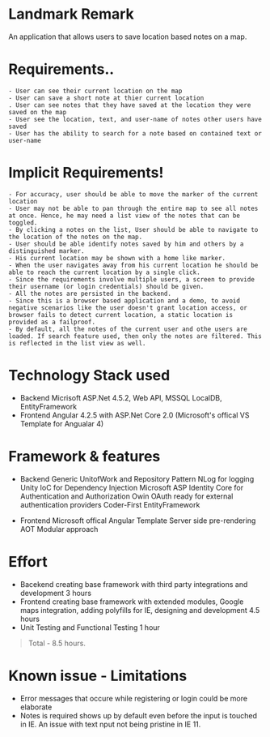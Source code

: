 # Landmark Remark

An application that allows users to save location based notes on a map. 

# Requirements..

    - User can see their current location on the map
    - User can save a short note at thier current location
    . User can see notes that they have saved at the location they were saved on the map
    - User see the location, text, and user-name of notes other users have saved
    - User has the ability to search for a note based on contained text or user-name
    
# Implicit Requirements!
    - For accuracy, user should be able to move the marker of the current location
    - User may not be able to pan through the entire map to see all notes at once. Hence, he may need a list view of the notes that can be toggled.
    - By clicking a notes on the list, User should be able to navigate to the location of the notes on the map.
    - User should be able identify notes saved by him and others by a distinguished marker.
    - His current location may be shown with a home like marker.
    - When the user navigates away from his current location he should be able to reach the current location by a single click.
    - Since the requirements involve multiple users, a screen to provide their username (or login credentials) should be given.
    - All the notes are persisted in the backend.
    - Since this is a browser based application and a demo, to avoid negative scenarios like the user doesn't grant location access, or browser fails to detect current location, a static location is provided as a failproof.
    - By default, all the notes of the current user and othe users are loaded. If search feature used, then only the notes are filtered. This is reflected in the list view as well.
    
# Technology Stack used

  - Backend 
  Micrisoft ASP.Net 4.5.2, Web API, MSSQL LocalDB, EntityFramework
  - Frontend
  Angular 4.2.5 with ASP.Net Core 2.0 (Microsoft's offical VS Template for Angualar 4)

# Framework & features
  - Backend 
  Generic UnitofWork and Repository Pattern
  NLog for logging
  Unity IoC for Dependency Injection
 Microsoft ASP Identity Core for Authentication and Authorization
Owin OAuth ready for external authentication providers
Coder-First EntityFramework
  
  - Frontend
  Microsoft offical Angular Template
  Server side pre-rendering
  AOT
  Modular approach

# Effort
- Bacekend creating base framework with third party integrations and development
3 hours
- Frontend creating base framework with extended modules, Google maps integration, adding polyfills for IE, designing and development
4.5 hours
- Unit Testing and Functional Testing
1 hour
> Total - 8.5 hours.

# Known issue - Limitations
- Error messages that occure while registering or login could be more elaborate 
- Notes is required shows up by default even before the input is touched in IE. An issue with text nput not being pristine in IE 11.